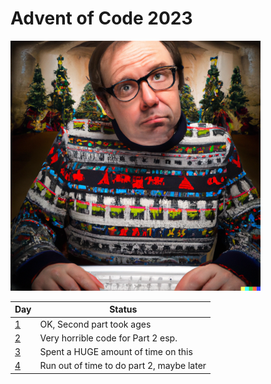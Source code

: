 # Advent of Code 2023

![A confused looking,  aging male geek with dark hair on a laptop in a chrismassy decorated room and wearing a christmas jumper digital art](geek.png)

| Day | Status |
|-----|--------|
|  [1](01.fsx)  |   OK, Second part took ages     |
|  [2](02.fsx)  |   Very horrible code for Part 2  esp.    |
|  [3](03.fsx)  |   Spent a HUGE amount of time on this   |
|  [4](04.fsx)  |   Run out of time to do part 2, maybe later   |